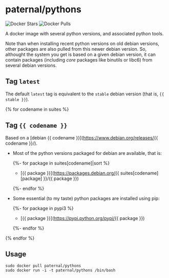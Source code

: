 paternal/pythons
================

![Docker Stars](https://badgen.net/docker/stars/paternal/pythons?icon=docker&label=stars)
![Docker Pulls](https://badgen.net/docker/pulls/paternal/pythons?icon=docker&label=pulls)

A docker image with several python versions, and associated python tools.

Note than when installing recent python versions on old debian versions, other packages are also pulled from this newer debian version. So, althought the system you get is based on a given debian version, it can contain packages (including *core* packages like binutils or libc6) from several debian versions.

## Tag `latest`

The default `latest` tag is equivalent to the `stable` debian version (that is, `{{ stable }}`).

{% for codename in suites %}
## Tag `{{ codename }}`

Based on a [debian {{ codename }}](https://www.debian.org/releases/{{ codename }}/).

- Most of the python versions packaged for debian are available, that is:

    {%- for package in suites[codename]|sort %}
    - [{{ package }}](https://packages.debian.org/{{ suites[codename][package] }}/{{ package }})

    {%- endfor %}

- Some essential (to my taste) python packages are installed using pip:

    {%- for package in pypi3 %}
    - [{{ package }}](https://pypi.python.org/pypi/{{ package }})

    {%- endfor %}

{% endfor %}

## Usage

    sudo docker pull paternal/pythons
    sudo docker run -i -t paternal/pythons /bin/bash

